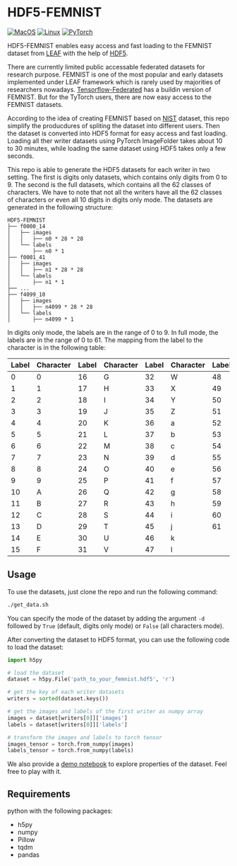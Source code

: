 # HDF5-FEMNIST

[![MacOS](https://img.shields.io/badge/platform-macOS-blue)](https://www.apple.com/macos/)
[![Linux](https://img.shields.io/badge/platform-Linux-blue)](https://www.linux.org/)
[![PyTorch](https://img.shields.io/badge/framework-PyTorch-orange)](https://pytorch.org/)

HDF5-FEMNIST enables easy access and fast loading to the FEMNIST dataset from [LEAF](https://leaf.cmu.edu) with the help of [HDF5](https://github.com/h5py/h5py).

There are currently limited public accessable federated datasets for research purpose. FEMNIST is one of the most popular and early datasets implemented under LEAF framework which is rarely used by majorities of researchers nowadays. [Tensorflow-Federated](https://www.tensorflow.org/federated/api_docs/python/tff/simulation/datasets/emnist/load_data) has a buildin version of FEMNIST. But for the TyTorch users, there are now easy access to the FEMNIST datasets.

According to the idea of creating FEMNIST based on [NIST](https://www.nist.gov/srd/nist-special-database-19) dataset, this repo simplify the producdures of spliting the dataset into different users. Then the dataset is converted into HDF5 format for easy access and fast loading. Loading all ther writer datasets using PyTorch ImageFolder takes about 10 to 30 minutes, while loading the same dataset using HDF5 takes only a few seconds.

This repo is able to generate the HDF5 datasets for each writer in two setting. The first is digits only datasets, which contains only digits from 0 to 9. The second is the full datasets, which contains all the 62 classes of characters. We have to note that not all the writers have all the 62 classes of characters or even all 10 digits in digits only mode.
 The datasets are generated in the following structure:
```
HDF5-FEMNIST
├── f0000_14
│   ├── images
│   │   ├── n0 * 28 * 28 
│   └── labels
│       ├── n0 * 1
├── f0001_41
│   ├── images
│   │   ├── n1 * 28 * 28
│   └── labels
│       ├── n1 * 1
├── ...
├── f4099_10
│   ├── images
│   │   ├── n4099 * 28 * 28
│   └── labels
│       ├── n4099 * 1
```

In digits only mode, the labels are in the range of 0 to 9. In full mode, the labels are in the range of 0 to 61. The mapping from the label to the character is in the following table:

| Label | Character | Label | Character | Label | Character | Label | Character |
| ----- | --------- | ----- | --------- | ----- | --------- | ----- | --------- |
| 0     | 0         | 16    | G         | 32    | W         | 48    | m         |
| 1     | 1         | 17    | H         | 33    | X         | 49    | n         |
| 2     | 2         | 18    | I         | 34    | Y         | 50    | o         |
| 3     | 3         | 19    | J         | 35    | Z         | 51    | p         |
| 4     | 4         | 20    | K         | 36    | a         | 52    | q         |
| 5     | 5         | 21    | L         | 37    | b         | 53    | r         |
| 6     | 6         | 22    | M         | 38    | c         | 54    | s         |
| 7     | 7         | 23    | N         | 39    | d         | 55    | t         |
| 8     | 8         | 24    | O         | 40    | e         | 56    | u         |
| 9     | 9         | 25    | P         | 41    | f         | 57    | v         |
| 10    | A         | 26    | Q         | 42    | g         | 58    | w         |
| 11    | B         | 27    | R         | 43    | h         | 59    | x         |
| 12    | C         | 28    | S         | 44    | i         | 60    | y         |
| 13    | D         | 29    | T         | 45    | j         | 61    | z         |
| 14    | E         | 30    | U         | 46    | k         |       |           |
| 15    | F         | 31    | V         | 47    | l         |       |           |

## Usage

To use the datasets, just clone the repo and run the following command:
```bash
./get_data.sh
```

You can specify the mode of the dataset by adding the argument `-d` followed by `True` (default, digits only mode) or `False` (all characters mode).

After converting the dataset to HDF5 format, you can use the following code to load the dataset:
```python
import h5py

# load the dataset
dataset = h5py.File('path_to_your_femnist.hdf5', 'r')

# get the key of each writer datasets
writers = sorted(dataset.keys())

# get the images and labels of the first writer as numpy array
images = dataset[writers[0]]['images']
labels = dataset[writers[0]]['labels']

# transform the images and labels to torch tensor
images_tensor = torch.from_numpy(images)
labels_tensor = torch.from_numpy(labels)
```

We also provide a [demo notebook](./demo.ipynb) to explore properties of the dataset. Feel free to play with it.

## Requirements
python with the following packages:
- h5py
- numpy
- Pillow
- tqdm
- pandas
